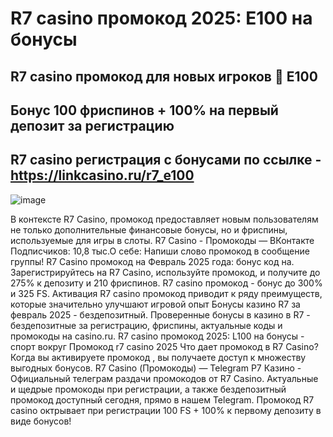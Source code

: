 # R7 casino промокод 2025: E100 на бонусы 

## R7 casino промокод для новых игроков 📌 E100

## Бонус 100 фриспинов + 100% на первый депозит за регистрацию 

## R7 casino регистрация с бонусами по ссылке - https://linkcasino.ru/r7_e100


![image](https://github.com/user-attachments/assets/4eca9697-15f9-4947-92f7-b3471585e613)



В контексте R7 Casino, промокод предоставляет новым пользователям не только дополнительные финансовые бонусы, но и фриспины, используемые для игры в слоты.
R7 Casino - Промокоды — ВКонтакте Подписчиков: 10,8 тыс.О себе: Напиши слово промокод в сообщение группы!
R7 Casino промокод на Февраль 2025 года: бонус код на. Зарегистрируйтесь на R7 Casino, используйте промокод, и получите до 275% к депозиту и 210 фриспинов.
R7 casino промокод - бонус до 300% и 325 FS. Активация R7 casino промокод приводит к ряду преимуществ, которые значительно улучшают игровой опыт
Бонусы казино R7 за февраль 2025 - бездепозитный. Проверенные бонусы в казино в R7 - бездепозитные за регистрацию, фриспины, актуальные коды и промокоды на casino.ru.
R7 casino промокод 2025: L100 на бонусы - спорт вокруг Промокод r7 casino 2025 Что дает промокод в R7 Casino?Когда вы активируете промокод , вы получаете доступ к множеству выгодных бонусов.
R7 Casino (Промокоды) — Telegram
Р7 Казино - Официальный телеграм раздачи промокодов от R7 Casino. Актуальные и щедрые промокоды при регистрации, а также бездепозитный промокод доступный сегодня, прямо в нашем Telegram.
Промокод R7 casino октрывает при регистрации 100 FS + 100% к первому депозиту в виде бонусов!
